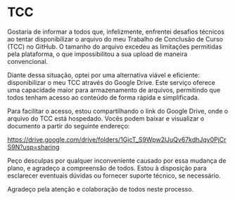 # TCC

Gostaria de informar a todos que, infelizmente, enfrentei desafios técnicos ao tentar disponibilizar o arquivo do meu Trabalho de Conclusão de Curso (TCC) no GitHub. O tamanho do arquivo excedeu as limitações permitidas pela plataforma, o que impossibilitou a sua upload de maneira convencional.

Diante dessa situação, optei por uma alternativa viável e eficiente: disponibilizar o meu TCC através do Google Drive. Este serviço oferece uma capacidade maior para armazenamento de arquivos, permitindo que todos tenham acesso ao conteúdo de forma rápida e simplificada.

Para facilitar o acesso, estou compartilhando o link do Google Drive, onde o arquivo do TCC está hospedado. Vocês podem baixar e visualizar o documento a partir do seguinte endereço:

https://drive.google.com/drive/folders/1GjcT_S9Wpw2lJuQv67kdhJqy0PjCrS9N?usp=sharing

Peço desculpas por qualquer inconveniente causado por essa mudança de plano, e agradeço a compreensão de todos. Estou à disposição para esclarecer eventuais dúvidas ou fornecer suporte técnico, se necessário.

Agradeço pela atenção e colaboração de todos neste processo.
